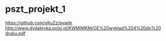 # pszt_projekt_1

https://github.com/xKuZz/pyade <br/>
http://www.dydaktyka.polsl.pl/KWMIMKM/OE%20wyklad%204%20do%20druku.pdf
